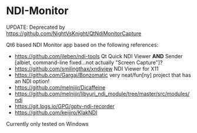 # NDI-Monitor

UPDATE: Deprecated by https://github.com/NightVsKnight/QtNdiMonitorCapture

Qt6 based NDI Monitor app based on the following references:
* https://github.com/jleben/ndi-tools Qt Quick NDI Viewer **AND** Sender [albiet, command-line fixed...not actually "Screen Capture"]?
* https://github.com/smilingthax/xndiview NDI Viewer for X11
* https://github.com/Gargaj/Bonzomatic very neat/fun[ny] project that has an NDI option!
* https://github.com/melnijir/Dicaffeine
* https://github.com/melnijir/libyuri_ndi_module/tree/master/src/modules/ndi
* https://git.lpgs.io/GPG/gptv-ndi-recorder
* https://github.com/keijiro/KlakNDI

Currently only tested on Windows
